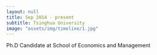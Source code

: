```yaml
---
layout: null
title: Sep 2014 - present
subtitle: Tsinghua University
image: "assets/img/timeline/1.jpg"
---
```

Ph.D Candidate at School of Economics and Management